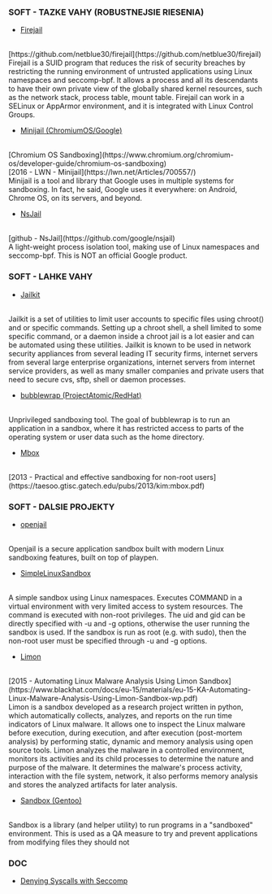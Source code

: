 ### SOFT - TAZKE VAHY (ROBUSTNEJSIE RIESENIA)


- [Firejail](https://firejail.wordpress.com/)
<br>
[https://github.com/netblue30/firejail](https://github.com/netblue30/firejail)
<br>
Firejail is a SUID program that reduces the risk of security breaches by restricting the running environment of untrusted applications using Linux namespaces and seccomp-bpf. It allows a process and all its descendants to have their own private view of the globally shared kernel resources, such as the network stack, process table, mount table. Firejail can work in a SELinux or AppArmor environment, and it is integrated with Linux Control Groups.


- [Minijail (ChromiumOS/Google)](https://android.googlesource.com/platform/external/minijail/+/master)
<br>
[Chromium OS Sandboxing](https://www.chromium.org/chromium-os/developer-guide/chromium-os-sandboxing)
<br>
[2016 - LWN - Minijail](https://lwn.net/Articles/700557/)
<br>
Minijail is a tool and library that Google uses in multiple systems for sandboxing. In fact, he said, Google uses it everywhere: on Android, Chrome OS, on its servers, and beyond.


- [NsJail](http://google.github.io/nsjail/)
<br>
[github - NsJail](https://github.com/google/nsjail)
<br>
A light-weight process isolation tool, making use of Linux namespaces and seccomp-bpf. This is NOT an official Google product.


### SOFT - LAHKE VAHY


- [Jailkit](http://olivier.sessink.nl/jailkit/)
<br>
Jailkit is a set of utilities to limit user accounts to specific files using chroot() and or specific commands. Setting up a chroot shell, a shell limited to some specific command, or a daemon inside a chroot jail is a lot easier and can be automated using these utilities. Jailkit is known to be used in network security appliances from several leading IT security firms, internet servers from several large enterprise organizations, internet servers from internet service providers, as well as many smaller companies and private users that need to secure cvs, sftp, shell or daemon processes.


- [bubblewrap (ProjectAtomic/RedHat)](https://github.com/projectatomic/bubblewrap)
<br>
Unprivileged sandboxing tool. The goal of bubblewrap is to run an application in a sandbox, where it has restricted access to parts of the operating system or user data such as the home directory.


- [Mbox](https://pdos.csail.mit.edu/archive/mbox/)
<br>
[2013 - Practical and effective sandboxing for non-root users](https://taesoo.gtisc.gatech.edu/pubs/2013/kim:mbox.pdf)


### SOFT - DALSIE PROJEKTY


- [openjail](https://github.com/waneck/openjail)
<br>
Openjail is a secure application sandbox built with modern Linux sandboxing features, built on top of playpen.


- [SimpleLinuxSandbox](https://github.com/mzohreva/SimpleLinuxSandbox)
<br>
A simple sandbox using Linux namespaces. Executes COMMAND in a virtual environment with very limited access to system resources. The command is executed with non-root privileges. The uid and gid can be directly specified with -u and -g options, otherwise the user running the sandbox is used. If the sandbox is run as root (e.g. with sudo), then the non-root user must be specified through -u and -g options.


- [Limon](https://github.com/cysinfo/Limon)
<br>
[2015 - Automating Linux Malware Analysis Using Limon Sandbox](https://www.blackhat.com/docs/eu-15/materials/eu-15-KA-Automating-Linux-Malware-Analysis-Using-Limon-Sandbox-wp.pdf)
<br>
Limon is a sandbox developed as a research project written in python, which automatically collects, analyzes, and reports on the run time indicators of Linux malware. It allows one to inspect the Linux malware before execution, during execution, and after execution (post-mortem analysis) by performing static, dynamic and memory analysis using open source tools. Limon analyzes the malware in a controlled environment, monitors its activities and its child processes to determine the nature and purpose of the malware. It determines the malware's process activity, interaction with the file system, network, it also performs memory analysis and stores the analyzed artifacts for later analysis.


- [Sandbox (Gentoo)](https://gitweb.gentoo.org/proj/sandbox.git/about/)
<br>
Sandbox is a library (and helper utility) to run programs in a "sandboxed" environment.  This is used as a QA measure to try and prevent applications from modifying files they should not


### DOC

- [Denying Syscalls with Seccomp](https://eigenstate.org/notes/seccomp)

